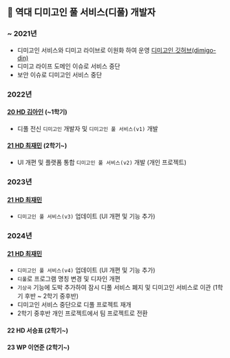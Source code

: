 ## 🏅 역대 디미고인 풀 서비스(디풀) 개발자
### ~ 2021년
- 디미고인 서비스와 디미고 라이브로 이원화 하여 운영 [디미고인 깃허브(dimigo-din)](https://github.com/dimigo-din)
- 디미고 라이프 도메인 이슈로 서비스 중단
- 보안 이슈로 디미고인 서비스 중단

### 2022년
#### [20 HD 김아인](https://github.com/kimain050401) (~1학기)
- 디풀 전신 `디미고인` 개발자 및 `디미고인 풀 서비스(v1)` 개발

#### [21 HD 최재민](https://github.com/jeamxn) (2학기~)
- UI 개편 및 플랫폼 통합 `디미고인 풀 서비스(v2)` 개발 (개인 프로젝트)

### 2023년
#### [21 HD 최재민](https://github.com/jeamxn)
- `디미고인 풀 서비스(v3)` 업데이트 (UI 개편 및 기능 추가)

### 2024년
#### [21 HD 최재민](https://github.com/jeamxn)
- `디미고인 풀 서비스(v4)` 업데이트 (UI 개편 및 기능 추가)
- `디풀`로 프로그램 명칭 변경 및 디자인 개편
- `기상곡` 기능에 도박 추가하여 잠시 디풀 서비스 폐지 및 디미고인 서비스로 이관 (1학기 후반 ~ 2학기 중후반)
- 디미고인 서비스 중단으로 디풀 프로젝트 재개
-  2학기 중후반 개인 프로젝트에서 팀 프로젝트로 전환

#### 22 HD 서승표 (2학기~)

#### 23 WP 이연준 (2학기~)

